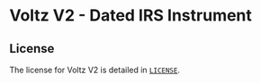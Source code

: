 # Voltz V2 - Dated IRS Instrument

## License

The license for Voltz V2 is detailed in [`LICENSE`](./LICENSE).
